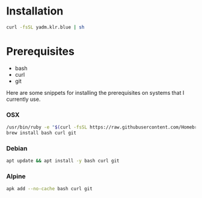 # Installation
```bash
curl -fsSL yadm.klr.blue | sh
```

# Prerequisites
* bash
* curl
* git

Here are some snippets for installing the prerequisites on systems that I currently use.

### OSX
```bash
/usr/bin/ruby -e "$(curl -fsSL https://raw.githubusercontent.com/Homebrew/install/master/install)"
brew install bash curl git
```

### Debian
```bash
apt update && apt install -y bash curl git
```

### Alpine
```bash
apk add --no-cache bash curl git
```
